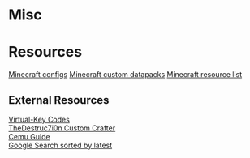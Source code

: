 # Misc
# Resources
[Minecraft configs](https://github.com/kareiku/misc/tree/main/minecraft/config)
[Minecraft custom datapacks](https://github.com/kareiku/misc/tree/main/minecraft/datapacks)
[Minecraft resource list](https://github.com/kareiku/misc/tree/main/minecraft/resources.md)
## External Resources
[Virtual-Key Codes](https://learn.microsoft.com/en-us/windows/win32/inputdev/virtual-key-codes)
<br>[TheDestruc7i0n Custom Crafter](https://crafting.thedestruc7i0n.ca/)
<br>[Cemu Guide](https://cemu.cfw.guide/)
<br>[Google Search sorted by latest](https://cse.google.com/cse?cx=4416977100c5544ee)
